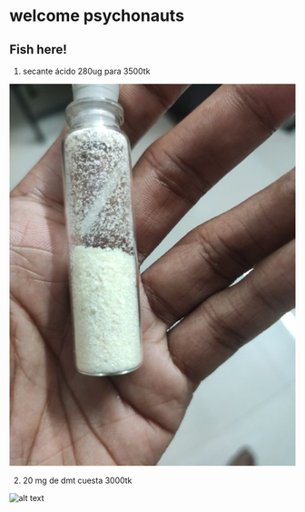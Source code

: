 # welcome psychonauts
## Fish here!

1. secante ácido 280ug para 3500tk

![alt text](40C3B373-9497-4777-B18F-67FD5354E01C.jpeg)

2. 20 mg de dmt cuesta 3000tk

![alt text](http://url/to/img.png)
